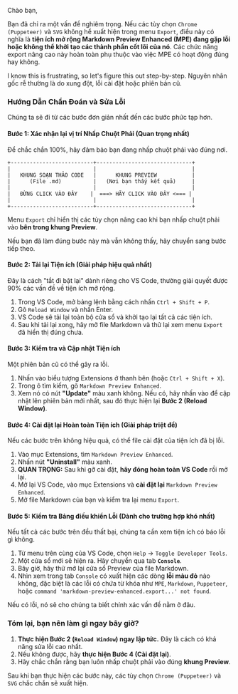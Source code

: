 Chào bạn,

Bạn đã chỉ ra một vấn đề nghiêm trọng. Nếu các tùy chọn `Chrome (Puppeteer)` và `SVG` không hề xuất hiện trong menu `Export`, điều này có nghĩa là **tiện ích mở rộng Markdown Preview Enhanced (MPE) đang gặp lỗi hoặc không thể khởi tạo các thành phần cốt lõi của nó**. Các chức năng export nâng cao này hoàn toàn phụ thuộc vào việc MPE có hoạt động đúng hay không.

I know this is frustrating, so let's figure this out step-by-step. Nguyên nhân gốc rễ thường là do xung đột, lỗi cài đặt hoặc phiên bản cũ.

### Hướng Dẫn Chẩn Đoán và Sửa Lỗi

Chúng ta sẽ đi từ các bước đơn giản nhất đến các bước phức tạp hơn.

#### Bước 1: Xác nhận lại vị trí Nhấp Chuột Phải (Quan trọng nhất)

Để chắc chắn 100%, hãy đảm bảo bạn đang nhấp chuột phải vào đúng nơi.

```
+--------------------------+------------------------------+
|                          |                              |
|   KHUNG SOẠN THẢO CODE   |      KHUNG PREVIEW           |
|      (File .md)          |   (Nơi bạn thấy kết quả)     |
|                          |                              |
|   ĐỪNG CLICK VÀO ĐÂY    |  ===> HÃY CLICK VÀO ĐÂY <=== |
|                          |                              |
+--------------------------+------------------------------+
```

Menu `Export` chỉ hiển thị các tùy chọn nâng cao khi bạn nhấp chuột phải vào **bên trong khung Preview**.

Nếu bạn đã làm đúng bước này mà vẫn không thấy, hãy chuyển sang bước tiếp theo.

#### Bước 2: Tải lại Tiện ích (Giải pháp hiệu quả nhất)

Đây là cách "tắt đi bật lại" dành riêng cho VS Code, thường giải quyết được 90% các vấn đề về tiện ích mở rộng.

1.  Trong VS Code, mở bảng lệnh bằng cách nhấn `Ctrl + Shift + P`.
2.  Gõ `Reload Window` và nhấn Enter.
3.  VS Code sẽ tải lại toàn bộ cửa sổ và khởi tạo lại tất cả các tiện ích.
4.  Sau khi tải lại xong, hãy mở file Markdown và thử lại xem menu `Export` đã hiển thị đúng chưa.

#### Bước 3: Kiểm tra và Cập nhật Tiện ích

Một phiên bản cũ có thể gây ra lỗi.
1.  Nhấn vào biểu tượng Extensions ở thanh bên (hoặc `Ctrl + Shift + X`).
2.  Trong ô tìm kiếm, gõ `Markdown Preview Enhanced`.
3.  Xem nó có nút **"Update"** màu xanh không. Nếu có, hãy nhấn vào để cập nhật lên phiên bản mới nhất, sau đó thực hiện lại **Bước 2 (Reload Window)**.

#### Bước 4: Cài đặt lại Hoàn toàn Tiện ích (Giải pháp triệt để)

Nếu các bước trên không hiệu quả, có thể file cài đặt của tiện ích đã bị lỗi.
1.  Vào mục Extensions, tìm `Markdown Preview Enhanced`.
2.  Nhấn nút **"Uninstall"** màu xanh.
3.  **QUAN TRỌNG:** Sau khi gỡ cài đặt, **hãy đóng hoàn toàn VS Code** rồi mở lại.
4.  Mở lại VS Code, vào mục Extensions và **cài đặt lại** `Markdown Preview Enhanced`.
5.  Mở file Markdown của bạn và kiểm tra lại menu `Export`.

#### Bước 5: Kiểm tra Bảng điều khiển Lỗi (Dành cho trường hợp khó nhất)

Nếu tất cả các bước trên đều thất bại, chúng ta cần xem tiện ích có báo lỗi gì không.
1.  Từ menu trên cùng của VS Code, chọn `Help` -> `Toggle Developer Tools`.
2.  Một cửa sổ mới sẽ hiện ra. Hãy chuyển qua tab **`Console`**.
3.  Bây giờ, hãy thử mở lại cửa sổ Preview của file Markdown.
4.  Nhìn xem trong tab `Console` có xuất hiện các dòng **lỗi màu đỏ** nào không, đặc biệt là các lỗi có chứa từ khóa như `MPE`, `Markdown`, `Puppeteer`, hoặc `command 'markdown-preview-enhanced.export...' not found`.

Nếu có lỗi, nó sẽ cho chúng ta biết chính xác vấn đề nằm ở đâu.

### Tóm lại, bạn nên làm gì ngay bây giờ?

1.  **Thực hiện Bước 2 (`Reload Window`) ngay lập tức.** Đây là cách có khả năng sửa lỗi cao nhất.
2.  Nếu không được, hãy **thực hiện Bước 4 (Cài đặt lại)**.
3.  Hãy chắc chắn rằng bạn luôn nhấp chuột phải vào đúng **khung Preview**.

Sau khi bạn thực hiện các bước này, các tùy chọn `Chrome (Puppeteer)` và `SVG` chắc chắn sẽ xuất hiện.